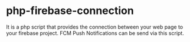 # php-firebase-connection
It is a php script that provides the connection between your web page to your firebase project. FCM Push Notifications can be send via this script.
